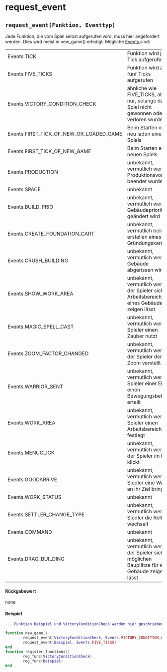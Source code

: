# request\_event

## `request_event(Funktion, Eventtyp)`

Jede Funktion, die vom Spiel selbst aufgerufen wird, muss hier angefordert werden. Dies wird meist in new\_game() erledigt. Mögliche [Events ](../../api-enums/events.md)sind:

|                                               |                                                                                                  |
| --------------------------------------------- | ------------------------------------------------------------------------------------------------ |
| Events.TICK                                   | Funktion wird jeden Tick aufgerufen                                                              |
| Events.FIVE\_TICKS                            | Funktion wird alle fünf Ticks aufgerufen                                                         |
| Events.VICTORY\_CONDITION\_CHECK              | ähnliche wie FIVE\_TICKS, aber nur, solange das Spiel nicht gewonnen oder verloren wurde         |
| Events.FIRST\_TICK\_OF\_NEW\_OR\_LOADED\_GAME | Beim Starten oder neu laden eines Spiels                                                         |
| Events.FIRST\_TICK\_OF\_NEW\_GAME             | Beim Starten eines neuen Spiels.                                                                 |
| Events.PRODUCTION                             | unbekannt, vermutlich wenn ein Produktionsvorgang beendet wurde.                                 |
| Events.SPACE                                  | unbekannt                                                                                        |
| Events.BUILD\_PRIO                            | unbekannt, vermutlich wenn die Gebäudepriorität geändert wird                                    |
| Events.CREATE\_FOUNDATION\_CART               | unbekannt, vermutlich beim erstellen eines Gründungskarrens.                                     |
| Events.CRUSH\_BUILDING                        | unbekannt, vermutlich wenn ein Gebäude abgerissen wird                                           |
| Events.SHOW\_WORK\_AREA                       | unbekannt, vermutlich wenn der Spieler sich den Arbeitsbereich eines Gebäudes zeigen lässt       |
| Events.MAGIC\_SPELL\_CAST                     | unbekannt, vermutlich wenn ein Spieler einen Zauber nutzt                                        |
| Events.ZOOM\_FACTOR\_CHANGED                  | unbekannt, vermutlich wenn der Spieler den Zoom verstellt                                        |
| Events.WARRIOR\_SENT                          | unbekannt, vermutlich wenn ein Spieler einer Einheit einen Bewegungsbefehl erteilt               |
| Events.WORK\_AREA                             | unbekannt, vermutlich wenn ein Spieler einen Arbeitsbereich neu festlegt                         |
| Events.MENUCLICK                              | unbekannt, vermutlich wenn der Spieler im Menü klickt                                            |
| Events.GOODARRIVE                             | unbekannt, vermutlich wenn ein Siedler eine Ware an ihr Ziel bringt                              |
| Events.WORK\_STATUS                           | unbekannt                                                                                        |
| Events.SETTLER\_CHANGE\_TYPE                  | unbekannt, vermutlich wenn ein Siedler die Rolle wechselt                                        |
| Events.COMMAND                                | unbekannt                                                                                        |
| Events.DRAG\_BUILDING                         | unbekannt, vermutlich wenn der Spieler sich die möglichen Bauplätze für ein Gebäude zeigen lässt |

#### Rückgabewert

none

#### Beispiel

```lua
... Funktion Beispiel und VictoryConditionCheck werden hier geschrieben ...

function new_game()
        request_event(VictoryConditionCheck, Events.VICTORY_CONDITION_CHECK)
        request_event(Beispiel, Events.FIVE_TICKS)
end
function register_functions()
        reg_func(VictoryConditionCheck)
        reg_func(Beispiel)
end
```
